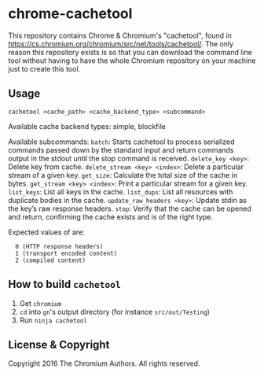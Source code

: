 # chrome-cachetool
This repository contains Chrome &amp; Chromium's "cachetool", found in https://cs.chromium.org/chromium/src/net/tools/cachetool/. The only reason this repository exists is so that you can download the command line tool without having to have the whole Chromium repository on your machine just to create this tool.

## Usage

`cachetool <cache_path> <cache_backend_type> <subcommand>`

Available cache backend types: simple, blockfile

Available subcommands:
  `batch`: Starts cachetool to process serialized commands passed down by the standard input and return commands output in the stdout until the stop command is received.
  `delete_key <key>`: Delete key from cache.
  `delete_stream <key> <index>`: Delete a particular stream of a given key.
  `get_size`: Calculate the total size of the cache in bytes.
  `get_stream <key> <index>`: Print a particular stream for a given key.
  `list_keys`: List all keys in the cache.
  `list_dups`: List all resources with duplicate bodies in the cache.
  `update_raw_headers <key>`: Update stdin as the key’s raw response headers.
  `stop`: Verify that the cache can be opened and return, confirming the cache exists and is of the right type.
  
Expected values of <index> are:
```
  0 (HTTP response headers)
  1 (transport encoded content)
  2 (compiled content)
```
  
## How to build `cachetool`

1. Get `chromium`
2. `cd` into `gn`'s output directory (for instance `src/out/Testing`)
3. Run `ninja cachetool`

## License & Copyright

Copyright 2016 The Chromium Authors. All rights reserved.
